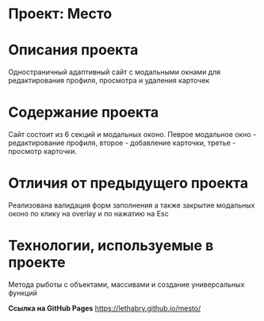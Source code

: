 # Проект: Место

# Описания проекта
Одностраничный адаптивный сайт с модальными окнами для редактирования профиля, просмотра и удаления карточек

# Содержание проекта
Cайт состоит из 6 секций и модальных оконо. Певрое модальное окно - редактирование профиля, второе - добавление карточки, третье - просмотр карточки.

# Отличия от предыдущего проекта
Реализована валидация форм заполнения а также закрытие модальных оконо по клику на overlay и по нажатию на Esc

# Технологии, используемые в проекте
Метода рыботы с объектами, массивами и создание универсальных функций

**Ссылка на GitHub Pages**
https://lethabry.github.io/mesto/